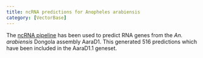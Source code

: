 ```yaml
---
title: ncRNA predictions for Anopheles arabiensis
category: [VectorBase]
---
```

The <a href="/info/genome/genebuild/ncrna.html">ncRNA pipeline</a> has been used to predict RNA genes from the <em>An. arabiensis</em> Dongola assembly AaraD1. This generated 516 predictions which have been included in the AaraD1.1 geneset.
